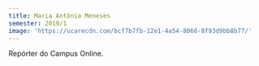 ```yaml
---
title: Maria Antônia Meneses
semester: 2019/1
image: 'https://ucarecdn.com/bcf7b7fb-12e1-4a54-8066-8f93d9bb8b77/'
---
```

Repórter do Campus Online.
